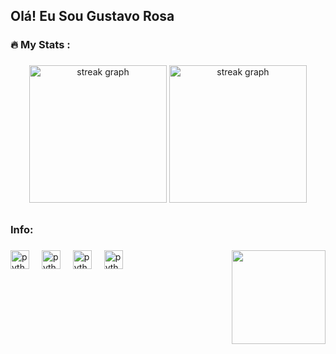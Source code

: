 ## Olá! Eu Sou Gustavo Rosa

###

<h3 align="left">🔥   My Stats :</h3>

###

<div align="center">
  <img src="https://github-readme-stats.vercel.app/api?username=GugaRosa456&theme=blue-green" height="220" alt="streak graph"/>
  
  <img src="https://github-readme-stats.vercel.app/api/top-langs/?username=GugaRosa456&theme=blue-green" height="220" alt="streak graph"/>

##
  <h3 align="left">Info:</h3>
  
</div>

###

<img align="right" height="150" src="https://media0.giphy.com/media/v1.Y2lkPTc5MGI3NjExaTdvYjg2OGpjNTN0eGQ0Zm1zamloOWN5NnFjNTUxcGVqNXVicDUwdCZlcD12MV9pbnRlcm5hbF9naWZfYnlfaWQmY3Q9Zw/iIqmM5tTjmpOB9mpbn/giphy.gif"  />

###

<div align="left">

  <img src="https://cdn.jsdelivr.net/gh/devicons/devicon/icons/python/python-original.svg" height="30" alt="python logo"  />
  <img width="12" />
  
  <img src="https://icongr.am/devicon/c-original.svg?size=128&color=currentColor" height="30" alt="python logo"  />
  <img width="12" />

   <img src="https://icongr.am/devicon/java-original-wordmark.svg?size=128&color=currentColor" height="30" alt="python logo"  />
  <img width="12" />

   <img src="https://icongr.am/devicon/mysql-original.svg?size=128&color=currentColor" height="30" alt="python logo"  />
  <img width="12" />


